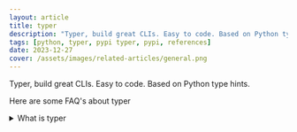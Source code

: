 ```yaml
---
layout: article
title: typer
description: "Typer, build great CLIs. Easy to code. Based on Python type hints."
tags: [python, typer, pypi typer, pypi, references]
date: 2023-12-27
cover: /assets/images/related-articles/general.png
---
```


Typer, build great CLIs. Easy to code. Based on Python type hints.

Here are some FAQ's about typer
<details>
<summary>What is typer</summary>
Typer, build great CLIs. Easy to code. Based on Python type hints.
</details>
